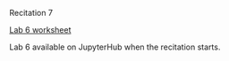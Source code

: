 
<div class="recitation">
<div class="column_date">
<p markdown="block">
Recitation 7 <br>
</p>
</div>

<div class="column_recitation">
<p markdown="block">


[Lab 6 worksheet](labs/lab06.pdf)


Lab 6 available on JupyterHub when the recitation starts.




</p>
</div>

</div>

